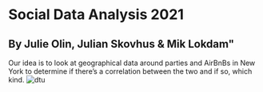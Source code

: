 # Social Data Analysis 2021

## By Julie Olin, Julian Skovhus & Mik Lokdam"

Our idea is to look at geographical data around parties and AirBnBs in New York to determine if there’s a correlation between the two and if so, which kind.
![dtu](/images/boi.jpg)